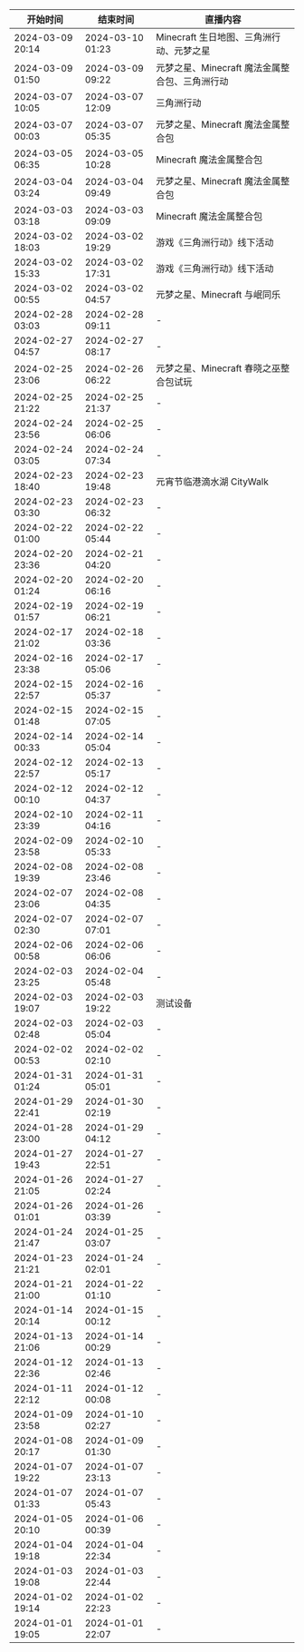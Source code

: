 | 开始时间         | 结束时间         | 直播内容                                       |
| ---------------- | ---------------- | ---------------------------------------------- |
| 2024-03-09 20:14 | 2024-03-10 01:23 | Minecraft 生日地图、三角洲行动、元梦之星       |
| 2024-03-09 01:50 | 2024-03-09 09:22 | 元梦之星、Minecraft 魔法金属整合包、三角洲行动 |
| 2024-03-07 10:05 | 2024-03-07 12:09 | 三角洲行动                                     |
| 2024-03-07 00:03 | 2024-03-07 05:35 | 元梦之星、Minecraft 魔法金属整合包             |
| 2024-03-05 06:35 | 2024-03-05 10:28 | Minecraft 魔法金属整合包                       |
| 2024-03-04 03:24 | 2024-03-04 09:49 | 元梦之星、Minecraft 魔法金属整合包             |
| 2024-03-03 03:18 | 2024-03-03 09:09 | Minecraft 魔法金属整合包                       |
| 2024-03-02 18:03 | 2024-03-02 19:29 | 游戏《三角洲行动》线下活动                     |
| 2024-03-02 15:33 | 2024-03-02 17:31 | 游戏《三角洲行动》线下活动                     |
| 2024-03-02 00:55 | 2024-03-02 04:57 | 元梦之星、Minecraft 与岷同乐                   |
| 2024-02-28 03:03 | 2024-02-28 09:11 | -                                              |
| 2024-02-27 04:57 | 2024-02-27 08:17 | -                                              |
| 2024-02-25 23:06 | 2024-02-26 06:22 | 元梦之星、Minecraft 春晓之巫整合包试玩         |
| 2024-02-25 21:22 | 2024-02-25 21:37 | -                                              |
| 2024-02-24 23:56 | 2024-02-25 06:06 | -                                              |
| 2024-02-24 03:05 | 2024-02-24 07:34 | -                                              |
| 2024-02-23 18:40 | 2024-02-23 19:48 | 元宵节临港滴水湖 CityWalk                      |
| 2024-02-23 03:30 | 2024-02-23 06:32 | -                                              |
| 2024-02-22 01:00 | 2024-02-22 05:44 | -                                              |
| 2024-02-20 23:36 | 2024-02-21 04:20 | -                                              |
| 2024-02-20 01:24 | 2024-02-20 06:16 | -                                              |
| 2024-02-19 01:57 | 2024-02-19 06:21 | -                                              |
| 2024-02-17 21:02 | 2024-02-18 03:36 | -                                              |
| 2024-02-16 23:38 | 2024-02-17 05:06 | -                                              |
| 2024-02-15 22:57 | 2024-02-16 05:37 | -                                              |
| 2024-02-15 01:48 | 2024-02-15 07:05 | -                                              |
| 2024-02-14 00:33 | 2024-02-14 05:04 | -                                              |
| 2024-02-12 22:57 | 2024-02-13 05:17 | -                                              |
| 2024-02-12 00:10 | 2024-02-12 04:37 | -                                              |
| 2024-02-10 23:39 | 2024-02-11 04:16 | -                                              |
| 2024-02-09 23:58 | 2024-02-10 05:33 | -                                              |
| 2024-02-08 19:39 | 2024-02-08 23:46 | -                                              |
| 2024-02-07 23:06 | 2024-02-08 04:35 | -                                              |
| 2024-02-07 02:30 | 2024-02-07 07:01 | -                                              |
| 2024-02-06 00:58 | 2024-02-06 06:06 | -                                              |
| 2024-02-03 23:25 | 2024-02-04 05:48 | -                                              |
| 2024-02-03 19:07 | 2024-02-03 19:22 | 测试设备                                       |
| 2024-02-03 02:48 | 2024-02-03 05:04 | -                                              |
| 2024-02-02 00:53 | 2024-02-02 02:10 | -                                              |
| 2024-01-31 01:24 | 2024-01-31 05:01 | -                                              |
| 2024-01-29 22:41 | 2024-01-30 02:19 | -                                              |
| 2024-01-28 23:00 | 2024-01-29 04:12 | -                                              |
| 2024-01-27 19:43 | 2024-01-27 22:51 | -                                              |
| 2024-01-26 21:05 | 2024-01-27 02:24 | -                                              |
| 2024-01-26 01:01 | 2024-01-26 03:39 | -                                              |
| 2024-01-24 21:47 | 2024-01-25 03:07 | -                                              |
| 2024-01-23 21:21 | 2024-01-24 02:01 | -                                              |
| 2024-01-21 21:00 | 2024-01-22 01:10 | -                                              |
| 2024-01-14 20:14 | 2024-01-15 00:12 | -                                              |
| 2024-01-13 21:06 | 2024-01-14 00:29 | -                                              |
| 2024-01-12 22:36 | 2024-01-13 02:46 | -                                              |
| 2024-01-11 22:12 | 2024-01-12 00:08 | -                                              |
| 2024-01-09 23:58 | 2024-01-10 02:27 | -                                              |
| 2024-01-08 20:17 | 2024-01-09 01:30 | -                                              |
| 2024-01-07 19:22 | 2024-01-07 23:13 | -                                              |
| 2024-01-07 01:33 | 2024-01-07 05:43 | -                                              |
| 2024-01-05 20:10 | 2024-01-06 00:39 | -                                              |
| 2024-01-04 19:18 | 2024-01-04 22:34 | -                                              |
| 2024-01-03 19:08 | 2024-01-03 22:44 | -                                              |
| 2024-01-02 19:14 | 2024-01-02 22:23 | -                                              |
| 2024-01-01 19:05 | 2024-01-01 22:07 | -                                              |
